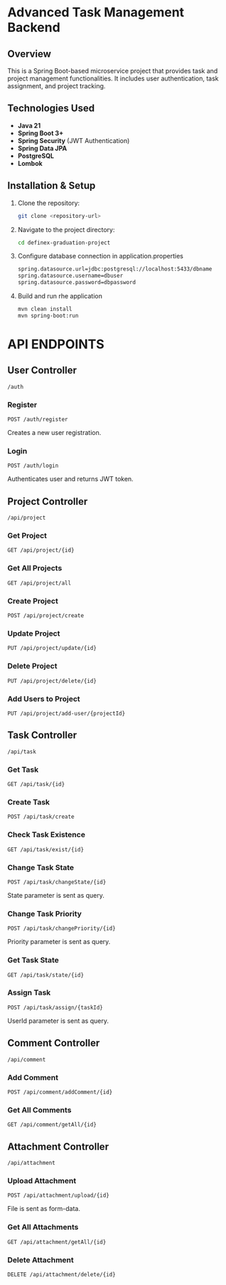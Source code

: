 # Advanced Task Management Backend

## Overview

This is a Spring Boot-based microservice project that provides task and project management functionalities. It includes user authentication, task assignment, and project tracking.

## Technologies Used

- **Java 21**
- **Spring Boot 3+**
- **Spring Security** (JWT Authentication)
- **Spring Data JPA**
- **PostgreSQL**
- **Lombok**

## Installation & Setup

1. Clone the repository:
   ```bash
   git clone <repository-url>

2. Navigate to the project directory:
   ```bash
   cd definex-graduation-project
3. Configure database connection in application.properties
   ```bash
   spring.datasource.url=jdbc:postgresql://localhost:5433/dbname
   spring.datasource.username=dbuser
   spring.datasource.password=dbpassword
  4. Build and run rhe application
     ```bash
     mvn clean install
     mvn spring-boot:run

# API ENDPOINTS

## User Controller
`/auth`

### Register
```
POST /auth/register
```
Creates a new user registration.

### Login
```
POST /auth/login
```
Authenticates user and returns JWT token.

## Project Controller 
`/api/project`

### Get Project
```
GET /api/project/{id}
```

### Get All Projects
```
GET /api/project/all
```

### Create Project
```
POST /api/project/create
```

### Update Project
```
PUT /api/project/update/{id}
```

### Delete Project
```
PUT /api/project/delete/{id}
```

### Add Users to Project
```
PUT /api/project/add-user/{projectId}
```

## Task Controller
`/api/task`

### Get Task
```
GET /api/task/{id}
```

### Create Task
```
POST /api/task/create
```

### Check Task Existence
```
GET /api/task/exist/{id}
```

### Change Task State
```
POST /api/task/changeState/{id}
```
State parameter is sent as query.

### Change Task Priority
```
POST /api/task/changePriority/{id}
```
Priority parameter is sent as query.

### Get Task State
```
GET /api/task/state/{id}
```

### Assign Task
```
POST /api/task/assign/{taskId}
```
UserId parameter is sent as query.

## Comment Controller
`/api/comment`

### Add Comment
```
POST /api/comment/addComment/{id}
```

### Get All Comments
```
GET /api/comment/getAll/{id}
```

## Attachment Controller
`/api/attachment`

### Upload Attachment
```
POST /api/attachment/upload/{id}
```
File is sent as form-data.

### Get All Attachments
```
GET /api/attachment/getAll/{id}
```

### Delete Attachment
```
DELETE /api/attachment/delete/{id}
```
